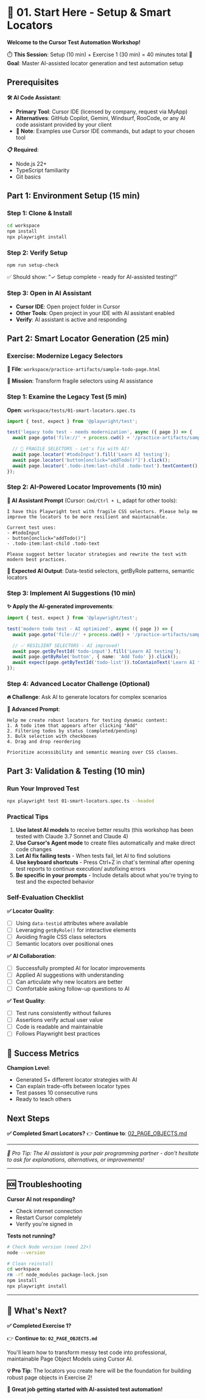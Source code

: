 # 🚀 01. Start Here - Setup & Smart Locators

**Welcome to the Cursor Test Automation Workshop!**

⏱️ **This Session**: Setup (10 min) + Exercise 1 (30 min) = 40 minutes total
🎯 **Goal**: Master AI-assisted locator generation and test automation setup

## Prerequisites

**🛠 AI Code Assistant**:
- **Primary Tool**: Cursor IDE (licensed by company, request via MyApp)
- **Alternatives**: GitHub Copilot, Gemini, Windsurf, RooCode, or any AI code assistant provided by your client
- **📝 Note**: Examples use Cursor IDE commands, but adapt to your chosen tool

**📋 Required**:
- Node.js 22+
- TypeScript familiarity
- Git basics

## Part 1: Environment Setup (15 min)

### Step 1: Clone & Install
```bash
cd workspace
npm install
npx playwright install
```

### Step 2: Verify Setup
```bash
npm run setup-check
```
✅ Should show: "✓ Setup complete - ready for AI-assisted testing!"

### Step 3: Open in AI Assistant
- **Cursor IDE**: Open project folder in Cursor
- **Other Tools**: Open project in your IDE with AI assistant enabled
- **Verify**: AI assistant is active and responding

## Part 2: Smart Locator Generation (25 min)

### Exercise: Modernize Legacy Selectors

**📂 File**: `workspace/practice-artifacts/sample-todo-page.html`

**🎯 Mission**: Transform fragile selectors using AI assistance

### Step 1: Examine the Legacy Test (5 min)

**Open**: `workspace/tests/01-smart-locators.spec.ts`

```typescript
import { test, expect } from '@playwright/test';

test('legacy todo test - needs modernization', async ({ page }) => {
  await page.goto('file://' + process.cwd() + '/practice-artifacts/sample-todo-page.html');

  // 🚨 FRAGILE SELECTORS - Let's fix with AI!
  await page.locator('#todoInput').fill('Learn AI testing');
  await page.locator('button[onclick="addTodo()"]').click();
  await page.locator('.todo-item:last-child .todo-text').textContent();
});
```

### Step 2: AI-Powered Locator Improvements (10 min)

**🤖 AI Assistant Prompt** (Cursor: `Cmd/Ctrl + L`, adapt for other tools):

```
I have this Playwright test with fragile CSS selectors. Please help me improve the locators to be more resilient and maintainable.

Current test uses:
- #todoInput
- button[onclick="addTodo()"]
- .todo-item:last-child .todo-text

Please suggest better locator strategies and rewrite the test with modern best practices.
```

**🎯 Expected AI Output**: Data-testid selectors, getByRole patterns, semantic locators

### Step 3: Implement AI Suggestions (10 min)

**✨ Apply the AI-generated improvements**:

```typescript
import { test, expect } from '@playwright/test';

test('modern todo test - AI optimized', async ({ page }) => {
  await page.goto('file://' + process.cwd() + '/practice-artifacts/sample-todo-page.html');

  // ✅ RESILIENT SELECTORS - AI improved!
  await page.getByTestId('todo-input').fill('Learn AI testing');
  await page.getByRole('button', { name: 'Add Todo' }).click();
  await expect(page.getByTestId('todo-list')).toContainText('Learn AI testing');
});
```

### Step 4: Advanced Locator Challenge (Optional)

**🔥 Challenge**: Ask AI to generate locators for complex scenarios

**🤖 Advanced Prompt**:
```
Help me create robust locators for testing dynamic content:
1. A todo item that appears after clicking "Add"
2. Filtering todos by status (completed/pending)
3. Bulk selection with checkboxes
4. Drag and drop reordering

Prioritize accessibility and semantic meaning over CSS classes.
```

## Part 3: Validation & Testing (10 min)

### Run Your Improved Test
```bash
npx playwright test 01-smart-locators.spec.ts --headed
```

### Practical Tips

1. **Use latest AI models** to receive better results (this workshop has been tested with Claude 3.7 Sonnet and Claude 4)
2. **Use Cursor's Agent mode** to create files automatically and make direct code changes
3. **Let AI fix failing tests** - When tests fail, let AI to find solutions
4. **Use keyboard shortcuts** - Press Ctrl+Z in chat's terminal after opening test reports to continue execution/ autofixing errors
5. **Be specific in your prompts** - Include details about what you're trying to test and the expected behavior

### Self-Evaluation Checklist

**✅ Locator Quality**:
- [ ] Using `data-testid` attributes where available
- [ ] Leveraging `getByRole()` for interactive elements
- [ ] Avoiding fragile CSS class selectors
- [ ] Semantic locators over positional ones

**✅ AI Collaboration**:
- [ ] Successfully prompted AI for locator improvements
- [ ] Applied AI suggestions with understanding
- [ ] Can articulate why new locators are better
- [ ] Comfortable asking follow-up questions to AI

**✅ Test Quality**:
- [ ] Test runs consistently without failures
- [ ] Assertions verify actual user value
- [ ] Code is readable and maintainable
- [ ] Follows Playwright best practices

## 🎉 Success Metrics

**Champion Level**:
- Generated 5+ different locator strategies with AI
- Can explain trade-offs between locator types
- Test passes 10 consecutive runs
- Ready to teach others

## Next Steps

**✅ Completed Smart Locators?**
👉 **Continue to**: [02_PAGE_OBJECTS.md](./02_PAGE_OBJECTS.md)

---

*🤖 Pro Tip: The AI assistant is your pair programming partner - don't hesitate to ask for explanations, alternatives, or improvements!*

---

## 🆘 Troubleshooting

**Cursor AI not responding?**
- Check internet connection
- Restart Cursor completely
- Verify you're signed in

**Tests not running?**
```bash
# Check Node version (need 22+)
node --version

# Clean reinstall
cd workspace
rm -rf node_modules package-lock.json
npm install
npx playwright install
```

---

## 🎯 What's Next?

**✅ Completed Exercise 1?**

👉 **Continue to: `02_PAGE_OBJECTS.md`**

You'll learn how to transform messy test code into professional, maintainable Page Object Models using Cursor AI.

**💡 Pro Tip**: The locators you create here will be the foundation for building robust page objects in Exercise 2!

**🚀 Great job getting started with AI-assisted test automation!**